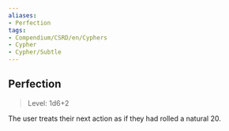 ```yaml
---
aliases:
- Perfection
tags:
- Compendium/CSRD/en/Cyphers
- Cypher
- Cypher/Subtle
---
```


  
## Perfection  
>Level: 1d6+2  
  
The user treats their next action as if they had rolled a natural 20.